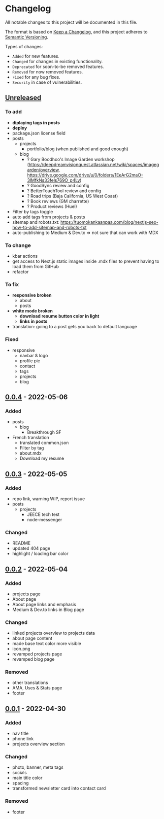 # Changelog

All notable changes to this project will be documented in this file.

The format is based on [Keep a Changelog](https://keepachangelog.com/en/1.0.0/),
and this project adheres to [Semantic Versioning](https://semver.org/spec/v2.0.0.html).

Types of changes:
- `Added` for new features.
- `Changed` for changes in existing functionality.
- `Deprecated` for soon-to-be removed features.
- `Removed` for now removed features.
- `Fixed` for any bug fixes.
- `Security` in case of vulnerabilities.

## [Unreleased](https://github.com/ben-clem/portfolio-blog/compare/v0.0.4...HEAD)

### To add

- **diplaying tags in posts**
- **deploy**
- package.json license field
- posts
  - projects
    - portfolio/blog (when published and good enough)
  - blog
    - ? Gary Boodhoo's Image Garden workshop (https://deepdreamvisionquest.atlassian.net/wiki/spaces/imagegarden/overview, https://drive.google.com/drive/u/0/folders/1EeArG2maO-3IMfkNs33fels769O_p4Ly)
    - ? GoodSync review and config
    - ? BetterTouchTool review and config
    - ? Road trips (Baja California, US West Coast)
    - ? Book reviews (GM charrette)
    - ? Product reviews (Huel)
- Filter by tags toggle
- auto add tags from projects & posts
- sitemap and robots.txt: https://tuomokankaanpaa.com/blog/nextjs-seo-how-to-add-sitemap-and-robots-txt
- auto-publishing to Medium & Dev.to => not sure that can work with MDX

### To change

- kbar actions
- get access to Next.js static images inside .mdx files to prevent having to load them from GitHub
- refactor

### To fix

- **responsive broken**
  - about
  - posts
- **white mode broken**
  - **download resume button color in light**
  - **links in posts**
- translation: going to a post gets you back to default language

### Fixed

- responsive
  - navbar & logo
  - profile pic
  - contact
  - tags
  - projects
  - blog

## [0.0.4](https://github.com/ben-clem/portfolio-blog/compare/v0.0.3...v0.0.4) - 2022-05-06

### Added

- posts
  - blog
    - Breakthrough SF
- French translation
  - translated common.json
  - Filter by tag
  - about.mdx
  - Download my resume

## [0.0.3](https://github.com/ben-clem/portfolio-blog/compare/v0.0.2...v0.0.3) - 2022-05-05

### Added

- repo link, warning WIP, report issue
- posts
  - projects
    - JEECE tech test
    - node-messenger

### Changed

- README
- updated 404 page
- highlight / loading bar color


## [0.0.2](https://github.com/ben-clem/portfolio-blog/compare/v0.0.1...v0.0.2) - 2022-05-04

### Added

- projects page
- About page
- About page links and emphasis
- Medium & Dev.to links in Blog page

### Changed

- linked projects overview to projects data
- about page content
- made base text color more visible
- icon.png
- revamped projects page
- revamped blog page

### Removed

- other translations
- AMA, Uses & Stats page
- footer

## [0.0.1](https://github.com/ben-clem/portfolio-blog/releases/tag/v0.0.1) - 2022-04-30

### Added

- nav title
- phone link
- projects overview section

### Changed

- photo, banner, meta tags
- socials
- main title color
- spacing
- transformed newsletter card into contact card

### Removed

- footer